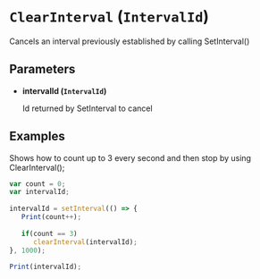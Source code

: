 # `ClearInterval` (`IntervalId`)


Cancels an interval previously established by calling SetInterval()


## Parameters

* **intervalId (`IntervalId`)** 

	Id returned by SetInterval to cancel


## Examples

Shows how to count up to 3 every second and then stop by using ClearInterval();

```js
var count = 0;
var intervalId;
            
intervalId = setInterval(() => {
   Print(count++);
            
   if(count == 3)
      clearInterval(intervalId);
}, 1000);
            
Print(intervalId);
```
